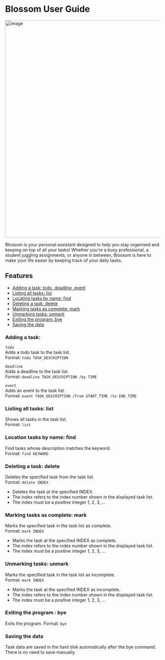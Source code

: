# Blossom User Guide

<img width="705" alt="image" src="https://github.com/user-attachments/assets/38adae40-8440-4dda-942a-0d46d83745cb">

Blossom is your personal assistant designed to help you stay organised and keeping on top of all your tasks! Whether you're a busy professional, a student juggling assignments, or anyone in between, Blossom is here to make your life easier by keeping track of your daily tasks. 

## Features
- [Adding a task: todo, deadline, event](#adding-a-task) <br>
- [Listing all tasks: list](#listing-all-tasks-list) <br>
- [Locating tasks by name: find](#locating-tasks-by-name-find) <br>
- [Deleting a task: delete](#deleting-a-task-delete) <br>
- [Marking tasks as complete: mark](#marking-tasks-as-complete-mark) <br>
- [Unmarking tasks: unmark](#unmarking-tasks-unmark) <br>
- [Exiting the program: bye](#exiting-the-program-bye) <br>
- [Saving the data](#saving-the-data) <br>

### Adding a task: 
`todo` <br>
Adds a todo task to the task list. <br>
Format: `todo TASK_DESCRIPTION`

`deadline` <br>
Adds a deadline to the task list. <br>
Format: `deadline TASK_DESCRIPTION /by TIME`

`event` <br>
Adds an event to the task list. <br>
Format: `event TASK_DESCRIPTION /from START_TIME /to END_TIME
`
### Listing all tasks: list
Shows all tasks in the task list. <br>
Format: `list`

### Location tasks by name: find
Find tasks whose description matches the keyword. <br>
Format: `find KEYWORD`

### Deleting a task: delete
Deletes the specified task from the task list. <br>
Format: `delete INDEX`

- Deletes the task at the specified INDEX.
- The index refers to the index number shown in the displayed task list.
- The index must be a positive integer 1, 2, 3, …​

### Marking tasks as complete: mark
Marks the specified task in the task list as complete. <br>
Format: `mark INDEX`

- Marks the task at the specified INDEX as complete.
- The index refers to the index number shown in the displayed task list.
- The index must be a positive integer 1, 2, 3, …​

### Unmarking tasks: unmark
Marks the specified task in the task list as incomplete. <br>
Format: `mark INDEX`

- Marks the task at the specified INDEX as incomplete.
- The index refers to the index number shown in the displayed task list.
- The index must be a positive integer 1, 2, 3, …​

### Exiting the program : bye
Exits the program.
Format: `bye`

### Saving the data
Task data are saved in the hard disk automatically after the bye command. There is no need to save manually.

